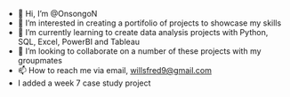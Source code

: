 - 👋 Hi, I’m @OnsongoN
- 👀 I’m interested in creating a portifolio of projects to showcase my skills
- 🌱 I’m currently learning to create data analysis projects with Python, SQL, Excel, PowerBI and Tableau
- 💞️ I’m looking to collaborate on a number of these projects with my groupmates
- 📫 How to reach me via email, willsfred9@gmail.com
- I added a week 7 case study project

<!---
OnsongoN/OnsongoN is a ✨ special ✨ repository because its `README.md` (this file) appears on your GitHub profile.
You can click the Preview link to take a look at your changes.
--->
